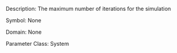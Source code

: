 Description: The maximum number of iterations for the simulation

Symbol: None

Domain: None

Parameter Class: System

